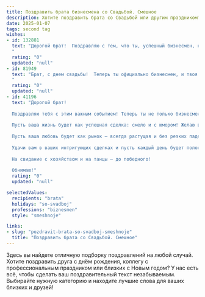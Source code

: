 ```yaml
---
title: Поздравить брата бизнесмена со Свадьбой. Смешное
description: Хотите поздравить брата со Свадьбой или другим праздником? Наш ИИ создаст незабываемое поздравление, а вы обязательно выделитесь среди других.  
date: 2025-01-07
tags: second tag
wishes:
- id: 132881
  text: "Дорогой брат!  Поздравляю с тем, что ты, успешный бизнесмен, наконец-то нашел дело, в котором не нужно постоянно считать прибыль –  теперь ты будешь считать дни до медового месяца!  Желаю, чтобы семейный бюджет рос не по дням, а по часам, а все сделки в вашей новой компании «Семья» были исключительно выгодными и приносили только радость!  Горько! (Но только символически, шампанское бережем!)
  "
  rating: "0"
  updated: "null"
- id: 81949
  text: "Брат, с днем свадьбы!  Теперь ты официально бизнесмен, и твоя жена - твой самый ценный актив! 😅  Желаю, чтобы сделки в семейном бизнесе всегда были выгодными, а прибыль - стабильной! 😉
  "
  rating: "0"
  updated: "null"
- id: 41196
  text: "Дорогой брат!
  
  Поздравляю тебя с этим важным событием! Теперь ты не только бизнесмен, но и счастливый муж! Знай, что в браке тоже нужно уметь вести переговоры – особенно, когда речь идет о выборе фильма на вечер или бюджета на новые кружки для кухни.
  
  Пусть ваша жизнь будет как успешная сделка: смело и с юмором! Желаю вам находить общий язык даже в самых запутанных ситуациях и всегда находить компромиссы в вопросах «чей черед мыть посуду».
  
  Пусть ваша любовь будет как рынок – всегда растущая и без резких падений! Знай, теперь у тебя есть надежный партнер, с которым можно вести как прибыльный бизнес, так и счастливую семейную жизнь!
  
  Удачи вам в ваших интригующих сделках и пусть каждый день будет полон радости, смеха и понимания!
  
  На свидание с хозяйством и на танцы – до победного!
  
  Обнимаю!"
  rating: "0"
  updated: "null"

selectedValues:
  recipients: "brata"
  holidays: "so-svadboj"
  professions: "biznesmen"
  style: "smeshnoje"

links:
- slug: "pozdravit-brata-so-svadboj-smeshnoje"
  title: "Поздравить брата со Свадьбой. Смешное"
---
```


Здесь вы найдете отличную подборку поздравлений на любой случай.
Хотите поздравить друга с днём рождения, коллегу с профессиональным праздником или близких с Новым годом? У нас есть всё, чтобы сделать ваш поздравительный текст незабываемым. Выбирайте нужную категорию и находите лучшие слова для ваших близких и друзей!
